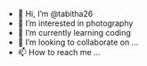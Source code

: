 - 👋 Hi, I’m @tabitha26
- 👀 I’m interested in photography 
- 🌱 I’m currently learning coding
- 💞️ I’m looking to collaborate on ...
- 📫 How to reach me ...

<!---
tabitha26/tabitha26 is a ✨ special ✨ repository because its `README.md` (this file) appears on your GitHub profile.
You can click the Preview link to take a look at your changes.
--->

